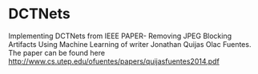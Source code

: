 # DCTNets
Implementing DCTNets from IEEE PAPER- Removing JPEG Blocking Artifacts Using Machine Learning of writer Jonathan Quijas Olac Fuentes. The paper can be found here http://www.cs.utep.edu/ofuentes/papers/quijasfuentes2014.pdf
